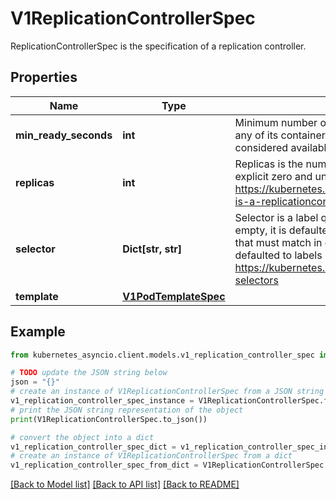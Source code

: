 # V1ReplicationControllerSpec

ReplicationControllerSpec is the specification of a replication controller.

## Properties

Name | Type | Description | Notes
------------ | ------------- | ------------- | -------------
**min_ready_seconds** | **int** | Minimum number of seconds for which a newly created pod should be ready without any of its container crashing, for it to be considered available. Defaults to 0 (pod will be considered available as soon as it is ready) | [optional] 
**replicas** | **int** | Replicas is the number of desired replicas. This is a pointer to distinguish between explicit zero and unspecified. Defaults to 1. More info: https://kubernetes.io/docs/concepts/workloads/controllers/replicationcontroller#what-is-a-replicationcontroller | [optional] 
**selector** | **Dict[str, str]** | Selector is a label query over pods that should match the Replicas count. If Selector is empty, it is defaulted to the labels present on the Pod template. Label keys and values that must match in order to be controlled by this replication controller, if empty defaulted to labels on Pod template. More info: https://kubernetes.io/docs/concepts/overview/working-with-objects/labels/#label-selectors | [optional] 
**template** | [**V1PodTemplateSpec**](V1PodTemplateSpec.md) |  | [optional] 

## Example

```python
from kubernetes_asyncio.client.models.v1_replication_controller_spec import V1ReplicationControllerSpec

# TODO update the JSON string below
json = "{}"
# create an instance of V1ReplicationControllerSpec from a JSON string
v1_replication_controller_spec_instance = V1ReplicationControllerSpec.from_json(json)
# print the JSON string representation of the object
print(V1ReplicationControllerSpec.to_json())

# convert the object into a dict
v1_replication_controller_spec_dict = v1_replication_controller_spec_instance.to_dict()
# create an instance of V1ReplicationControllerSpec from a dict
v1_replication_controller_spec_from_dict = V1ReplicationControllerSpec.from_dict(v1_replication_controller_spec_dict)
```
[[Back to Model list]](../README.md#documentation-for-models) [[Back to API list]](../README.md#documentation-for-api-endpoints) [[Back to README]](../README.md)


